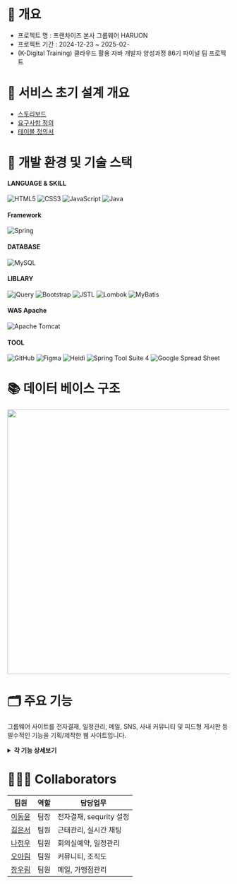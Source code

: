# 📝 개요
  - 프로젝트 명 : 프랜차이즈 본사 그룹웨어 HARUON<br>
  - 프로젝트 기간 : 2024-12-23 ~ 2025-02-<br>
  - (K-Digital Training) 클라우드 활용 자바 개발자 양성과정 86기 파이널 팀 프로젝트<br>

# 📑 서비스 초기 설계 개요
 - <a href="https://app.luminpdf.com/viewer/679c7e3c1cf39e9a7b059013">스토리보드</a>
 - <a href="https://docs.google.com/spreadsheets/d/1_2jt6uWHEDrZeYYrJ9j3cnmxJiIQ8ytv/edit?usp=sharing&ouid=106995358265152035103&rtpof=true&sd=true">요구사항 정의</a>
 - <a href="https://app.luminpdf.com/viewer/679c7e421cf39e9a7b059155">테이블 정의서</a>

# 🧰 개발 환경 및 기술 스택
#### LANGUAGE & SKILL
![HTML5](https://img.shields.io/badge/html5-%23E34F26.svg?style=for-the-badge&logo=html5&logoColor=white)
![CSS3](https://img.shields.io/badge/css3-%231572B6.svg?style=for-the-badge&logo=css3&logoColor=white)
![JavaScript](https://img.shields.io/badge/javascript-%23323330.svg?style=for-the-badge&logo=javascript&logoColor=%23F7DF1E)
![Java](https://img.shields.io/badge/java-%23ED8B00.svg?style=for-the-badge&logo=openjdk&logoColor=white)
#### Framework
![Spring](https://img.shields.io/badge/spring-%236DB33F.svg?style=for-the-badge&logo=spring%20Boot&logoColor=white)
#### DATABASE
![MySQL](https://img.shields.io/badge/mysql-4479A1.svg?style=for-the-badge&logo=mysql&logoColor=white)
#### LIBLARY
![jQuery](https://img.shields.io/badge/jquery-%230769AD.svg?style=for-the-badge&logo=jquery&logoColor=white)
![Bootstrap](https://img.shields.io/badge/bootstrap-%238511FA.svg?style=for-the-badge&logo=bootstrap&logoColor=white)
![JSTL](https://img.shields.io/badge/jstl-E4F7BA?style=for-the-badge)
![Lombok](https://img.shields.io/badge/Lombok-FFA7A7?style=for-the-badge)
![MyBatis](https://img.shields.io/badge/MyBatis-47C83E?style=for-the-badge)
#### WAS Apache
![Apache Tomcat](https://img.shields.io/badge/apache%20tomcat%2010-23F8DC75.svg?style=for-the-badge&logo=apache%20tomcat%2010&logoColor=black)
#### TOOL
![GitHub](https://img.shields.io/badge/github-%23121011.svg?style=for-the-badge&logo=github&logoColor=white)
![Figma](https://img.shields.io/badge/figma-%23F24E1E.svg?style=for-the-badge&logo=figma&logoColor=white)
![Heidi](https://img.shields.io/badge/Heidi%20SQL-6B9900?style=for-the-badge)
![Spring Tool Suite 4](https://img.shields.io/badge/Spring%20Tool%20Suite%204-8A2BE2?style=for-the-badge)
![Google Spread Sheet](https://img.shields.io/badge/Google%20Spread%20Sheet-4285F4?style=for-the-badge&logo=google&logoColor=white)


# 📚 데이터 베이스 구조
<img src="https://github.com/user-attachments/assets/65572ec2-05cf-4023-8992-c2dbad68abc9" width="700" height="600"/>

# 🗂️ 주요 기능
그룹웨어 사이트를 전자결재, 일정관리, 메일, SNS, 사내 커뮤니티 및 피드형 게시판 등 필수적인 기능을 기획/제작한 웹 사이트입니다.

<details>
<summary><b>각 기능 상세보기</b></summary>
<div markdown="1">
	
|기능|설명|
|---|---|
| 인사 | dd |
| 조직도 | dd |
| 전자결재 | 1. 양식별 결재 작성 및 기안 <br> 2. 중간/최종 결재 처리 <br>  3. 결재 상태별 문서 확인 |
| 근태관리 | 1. 전날 출장, 연차 등을 고려하여 근태 기록 자동 업데이트 <br> 2. 권한에 따른 근태유형 변경 및 근태 승인 <br> 3. 부서별, 개인별 출장 및 연차 신청 기록 조회 4. 권한에 따른 연차 조정 기능 |
| 일정관리 | 1. 내 일정 등록, 수정, 삭제 기능 <br> 2. 권한에 따른 부서일정 등록, 수정, 삭제 기능 <br> 3. 출장,연차 결재완료 시 일정 자동 등록 <br> 4. 회의실 예약 시 일정 자동 등록  |
| 가맹점관리 | dd |
| 커뮤니티 | 1. 권한에 따른 회사 공지사항 등록, 수정, 조회 기능 <br> 2. 커뮤니티별 피드형 게시판(댓글, 좋아요, 사진첨부)|
| 메일함 | 1. 메일 전송(파일 첨부) <br> 2.수신/답장 기능 <br> 3.임시 저장, 삭제 기능 |
| 메신저 | 1. 웹 소켓을 이용한 채팅 기능 <br> 2. 사원을 검색하여 초대 <br> 3. 접속상태 조회 및 변경 |
</div>
</details>



# 🧑‍🤝‍🧑 Collaborators
| 팀원 | 역할 | 담당업무 |
|---|---|---|
| <a href="https://github.com/">이동윤</a>|팀장|전자결재, sequrity 설정|
| <a href="https://github.com/ES-Im">김은서</a>| 팀원 | 근태관리, 실시간 채팅 |
| <a href="">나정우</a>|팀원|회의실예약, 일정관리|
| <a href="">오아림</a>|팀원|커뮤니티, 조직도|
| <a href="">장우림</a>|팀원|메일, 가맹점관리|
	
